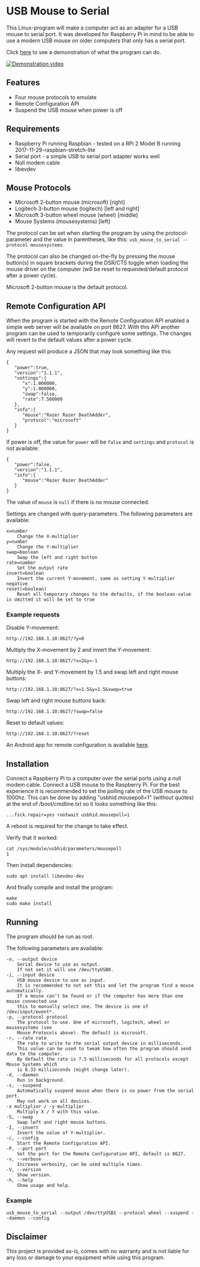 # USB Mouse to Serial

This Linux-program will make a computer act as an adapter for a USB mouse to serial port. It was developed for Raspberry Pi in mind to be able to use a modern USB mouse on older computers that only has a serial port.

Click [here](https://www.youtube.com/watch?v=vAz2g2S6Rmw) to see a demonstration of what the program can do.

[![Demonstration video](https://img.youtube.com/vi/vAz2g2S6Rmw/0.jpg)](https://www.youtube.com/watch?v=vAz2g2S6Rmw)

## Features

* Four mouse protocols to emulate
* Remote Configuration API
* Suspend the USB mouse when power is off

## Requirements

* Raspberry Pi running Raspbian - tested on a RPi 2 Model B running 2017-11-29-raspbian-stretch-lite
* Serial port - a simple USB to serial port adapter works well
* Null modem cable
* libevdev

## Mouse Protocols

* Microsoft 2-button mouse (microsoft) [right]
* Logitech 3-button mouse (logitech) [left and right]
* Microsoft 3-button wheel mouse (wheel) [middle]
* Mouse Systems (mousesystems) [left]

The protocol can be set when starting the program by using the protocol-parameter and the value in parentheses, like this: `usb_mouse_to_serial --protocol mousesystems`

The protocol can also be changed on-the-fly by pressing the mouse button(s) in square brackets during the DSR/CTS toggle when loading the mouse driver on the computer (will be reset to requested/default protocol after a power cycle).

Microsoft 2-button mouse is the default protocol.

## Remote Configuration API

When the program is started with the Remote Configuration API enabled a simple web server will be available on port 8627. With this API another program can be used to temporarily configure some settings. The changes will revert to the default values after a power cycle.

Any request will produce a JSON that may look something like this:
```
{  
   "power":true,
   "version":"1.1.1",
   "settings":{  
      "x":1.000000,
      "y":1.000000,
      "swap":false,
      "rate":7.500000
   },
   "info":{  
      "mouse":"Razer Razer DeathAdder",
      "protocol":"microsoft"
   }
}
```
If power is off, the value for `power` will be `false` and `settings` and `protocol` is not available:
```
{  
   "power":false,
   "version":"1.1.1",
   "info":{  
      "mouse":"Razer Razer DeathAdder"
   }
}
```
The value of `mouse` is `null` if there is no mouse connected.

Settings are changed with query-parameters. The following parameters are available:
```
x=number
	Change the X-multiplier
y=number
	Change the Y-multiplier
swap=boolean
	Swap the left and right button
rate=number
	Set the output rate
invert=boolean
	Invert the current Y-movement, same as setting Y-multiplier negative
reset(=boolean)
	Reset all temporary changes to the defaults, if the boolean-value is omitted it will be set to true
```

### Example requests
Disable Y-movement:
```
http://192.168.1.10:8627/?y=0
```
Multiply the X-movement by 2 and invert the Y-movement:
```
http://192.168.1.10:8627/?x=2&y=-1
```
Multiply the X- and Y-movement by 1.5 and swap left and right mouse buttons:
```
http://192.168.1.10:8627/?x=1.5&y=1.5&swap=true
```
Swap left and right mouse buttons back:
```
http://192.168.1.10:8627/?swap=false
```
Reset to default values:
```
http://192.168.1.10:8627/?reset
```

An Android app for remote configuration is available [here](https://github.com/mborjesson/USB-Mouse-to-Serial-Configuration-Android).

## Installation

Connect a Raspberry Pi to a computer over the serial ports using a null modem cable.
Connect a USB mouse to the Raspberry Pi.
For the best experience it is recommended to set the polling rate of the USB mouse to 1000hz. This can be done by adding "usbhid.mousepoll=1" (without quotes) at the end of /boot/cmdline.txt so it looks something like this:

```
...fsck.repair=yes rootwait usbhid.mousepoll=1
```
A reboot is required for the change to take effect.

Verify that it worked:

```
cat /sys/module/usbhid/parameters/mousepoll 
1
```
Then install dependencies:

```
sudo apt install libevdev-dev
```
And finally compile and install the program:

```
make
sudo make install
```

## Running

The program should be run as root.

The following parameters are available:

```
-o, --output device
	Serial device to use as output.
	If not set it will use /dev/ttyUSB0.
-i, --input device
	USB mouse device to use as input.
	It is recommended to not set this and let the program find a mouse automatically.
	If a mouse can’t be found or if the computer has more than one mouse connected use
	this to manually select one. The device is one of /dev/input/event*.
-p, --protocol protocol
	The protocol to use. One of microsoft, logitech, wheel or mousesystems (see
	Mouse Protocols above). The default is microsoft.
-r, --rate rate
	The rate to write to the serial output device in milliseconds.
	This value can be used to tweak how often the program should send data to the computer.
	By default the rate is 7.5 milliseconds for all protocols except Mouse Systems which
	is 8.33 milliseconds (might change later).
-d, --daemon
	Run in background.
-s, --suspend
	Automatically suspend mouse when there is no power from the serial port.
	May not work on all devices.
-x multiplier / -y multiplier
	Multiply X / Y with this value.
-S, --swap
	Swap left and right mouse buttons.
-I, --invert
	Invert the value of Y-multiplier.
-c, --config
	Start the Remote Configuration API.
-P, --port port
	Set the port for the Remote Configuration API, default is 8627.
-v, --verbose
	Increase verbosity, can be used multiple times.
-V, --version
	Show version.
-h, --help
	Show usage and help.
```

### Example

```
usb_mouse_to_serial --output /dev/ttyUSB1 --protocol wheel --suspend --daemon --config
```

## Disclaimer

This project is provided as-is, comes with no warranty and is not liable for any loss or damage to your equipment while using this program.

